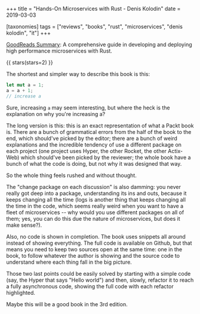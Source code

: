 +++
title = "Hands-On Microservices with Rust - Denis Kolodin"
date = 2019-03-03

[taxonomies]
tags = ["reviews", "books", "rust", "microservices", "denis kolodin", "it"]
+++

[GoodReads Summary](https://www.goodreads.com/book/show/44079380-hands-on-microservices-with-rust):
A comprehensive guide in developing and deploying high performance
microservices with Rust.

<!-- more -->

{{ stars(stars=2) }}

The shortest and simpler way to describe this book is this:
```rust
let mut a = 1;
a = a + 1;
// increase a
```

Sure, increasing `a` may seem interesting, but where the heck is the
explanation on why you're increasing a?

The long version is this: this is an exact representation of what a Packt book
is. There are a bunch of grammatical errors from the half of the book to the
end, which should've picked by the editor; there are a bunch of weird
explanations and the incredible tendency of use a different package on each
project (one project uses Hyper, the other Rocket, the other Actix-Web) which
should've been picked by the reviewer; the whole book have a bunch of what the
code is doing, but not why it was designed that way.

So the whole thing feels rushed and without thought.

The "change package on each discussion" is also damming: you never really got
deep into a package, understanding its ins and outs, because it keeps changing
all the time (logs is another thing that keeps changing all the time in the
code, which seems really weird when you want to have a fleet of microservices
-- why would you use different packages on all of them; yes, you can do this
due the nature of microservices, but does it make sense?).

Also, no code is shown in completion. The book uses snippets all around instead
of showing everything. The full code is available on Github, but that means you
need to keep two sources open at the same time: one in the book, to follow
whatever the author is showing and the source code to understand where each
thing fall in the big picture.

Those two last points could be easily solved by starting with a simple code
(say, the Hyper that says "Hello world") and then, slowly, refactor it to reach
a fully asynchronous code, showing the full code with each refactor
highlighted.

Maybe this will be a good book in the 3rd edition.
